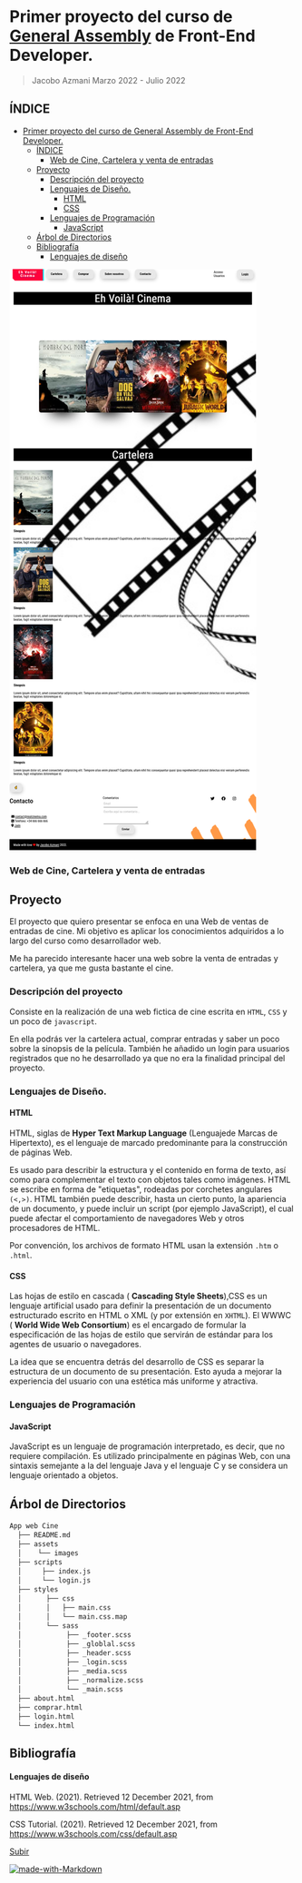 <a name="top"></a>

# Primer proyecto del curso de [General Assembly](https://generalassemb.ly/) de Front-End Developer.

> Jacobo Azmani
> Marzo 2022 - Julio 2022

## ÍNDICE

- [Primer proyecto del curso de General Assembly de Front-End Developer.](#primer-proyecto-del-curso-de-general-assembly-de-front-end-developer)
  - [ÍNDICE](#índice)
    - [Web de Cine, Cartelera y venta de entradas](#web-de-cine-cartelera-y-venta-de-entradas)
  - [Proyecto](#proyecto)
    - [Descripción del proyecto](#descripción-del-proyecto)
    - [Lenguajes de Diseño.](#lenguajes-de-diseño)
      - [HTML](#html)
      - [CSS](#css)
    - [Lenguajes de Programación](#lenguajes-de-programación)
      - [JavaScript](#javascript)
  - [Árbol de Directorios](#árbol-de-directorios)
  - [Bibliografía](#bibliografía)
      - [Lenguajes de diseño](#lenguajes-de-diseño-1)

![Caratula de Cine](./assets/images/caratula.png)

### Web de Cine, Cartelera y venta de entradas

## Proyecto

El proyecto que quiero presentar se enfoca en una Web de ventas de entradas de cine. Mi objetivo es aplicar los conocimientos adquiridos a lo largo del curso como desarrollador web.

Me ha parecido interesante hacer una web sobre la venta de entradas y cartelera, ya que me gusta bastante el cine.

### Descripción del proyecto

Consiste en la realización de una web fictica de cine escrita en `HTML`, `CSS` y un poco de `javascript`.

En ella podrás ver la cartelera actual, comprar entradas y saber un poco sobre la sinopsis de la película. También he añadido un login para usuarios registrados que no he desarrollado ya que no era la finalidad principal del proyecto.

### Lenguajes de Diseño.

#### HTML

HTML, siglas de **Hyper Text Markup Language** (Lenguajede Marcas de Hipertexto), es
el lenguaje de marcado predominante para la construcción de páginas Web.

Es usado para describir la estructura y el contenido en forma de texto, así como para complementar el texto con objetos tales como imágenes. HTML se escribe en forma
de "etiquetas", rodeadas por corchetes angulares `(<,>)`. HTML también puede describir, hasta un cierto punto, la apariencia de un documento, y puede incluir un
script (por ejemplo JavaScript), el cual puede afectar el comportamiento de
navegadores Web y otros procesadores de HTML.

Por convención, los archivos de formato HTML usan la extensión `.htm` o `.html`.

#### CSS

Las hojas de estilo en cascada ( **Cascading Style Sheets**),CSS es un lenguaje artificial
usado para definir la presentación de un documento estructurado escrito en HTML o
XML (y por extensión en `XHTML`). El WWWC ( **World Wide Web Consortium**) es el
encargado de formular la especificación de las hojas de estilo que servirán de
estándar para los agentes de usuario o navegadores.

La idea que se encuentra detrás del desarrollo de CSS es separar la estructura de un
documento de su presentación. Esto ayuda a mejorar la experiencia del usuario con una
estética más uniforme y atractiva.

### Lenguajes de Programación

#### JavaScript

JavaScript es un lenguaje de programación interpretado, es decir, que no requiere
compilación. Es utilizado principalmente en páginas Web, con una sintaxis semejante a la del lenguaje Java y el lenguaje C y se considera un lenguaje orientado a objetos.

## Árbol de Directorios

```
App web Cine
  ├── README.md
  ├── assets
  │    └── images
  ├── scripts
  │     ├── index.js
  │     └── login.js
  ├── styles
  │      ├── css
  │      │   ├── main.css
  │      │   └── main.css.map
  │      └── sass
  │           ├── _footer.scss
  │           ├── _globlal.scss
  │           ├── _header.scss
  │           ├── _login.scss
  │           ├── _media.scss
  │           ├── _normalize.scss
  │           └── _main.scss
  ├── about.html
  ├── comprar.html
  ├── login.html
  └── index.html
```

## Bibliografía

#### Lenguajes de diseño

HTML Web. (2021). Retrieved 12 December 2021, from
https://www.w3schools.com/html/default.asp

CSS Tutorial. (2021). Retrieved 12 December 2021, from
https://www.w3schools.com/css/default.asp

[Subir](#top)

[![made-with-Markdown](https://img.shields.io/badge/Made%20with-Markdown-1f425f.svg)](http://commonmark.org)
